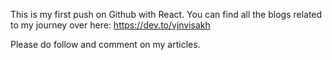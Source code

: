 This is my first push on Github with React.
You can find all the blogs related to my journey over here: https://dev.to/vjnvisakh

Please do follow and comment on my articles.
